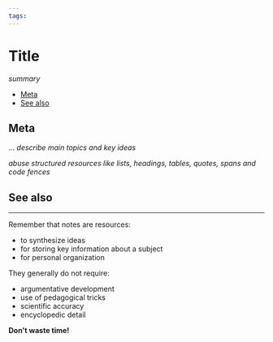 ```yaml
---
tags:
---
```


# Title

_summary_

<!-- TOC GFM -->

* [Meta](#meta)
* [See also](#see-also)

<!-- /TOC -->

## Meta

...
_describe main topics and key ideas_

_abuse structured resources like lists, headings, tables, quotes, spans and code fences_

## See also

***

Remember that notes are resources:

- to synthesize ideas
- for storing key information about a subject
- for personal organization

They generally do not require:

- argumentative development
- use of pedagogical tricks
- scientific accuracy
- encyclopedic detail

**Don't waste time!**
